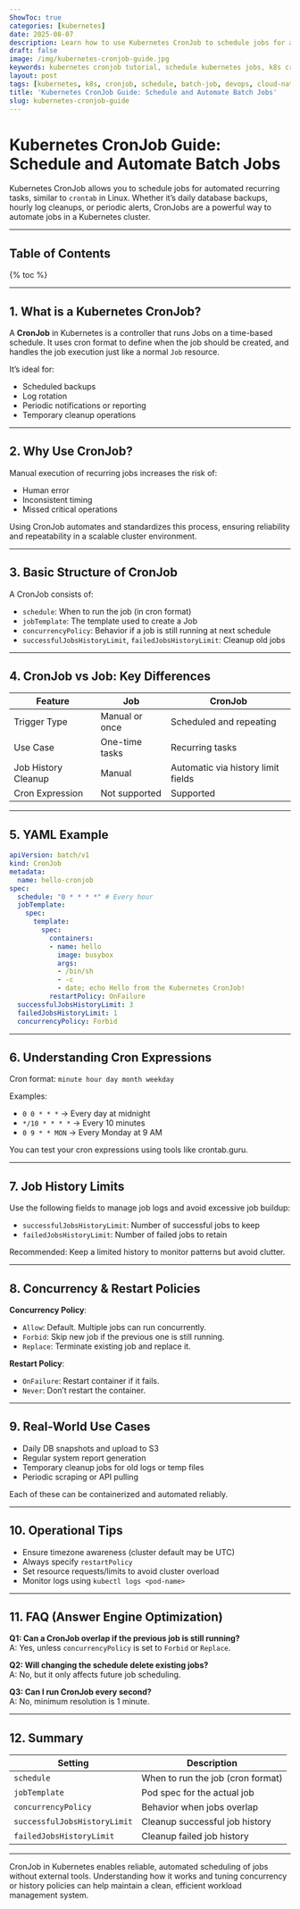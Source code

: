 ```yaml
---
ShowToc: true
categories: [kubernetes]
date: 2025-08-07
description: Learn how to use Kubernetes CronJob to schedule jobs for automated recurring tasks. This guide covers YAML syntax, concurrency policies, history limits, and common use cases.
draft: false
image: /img/kubernetes-cronjob-guide.jpg
keywords: kubernetes cronjob tutorial, schedule kubernetes jobs, k8s cron schedule, kubernetes batch job, job history limit, concurrency policy, devops automation
layout: post
tags: [kubernetes, k8s, cronjob, schedule, batch-job, devops, cloud-native, automation]
title: 'Kubernetes CronJob Guide: Schedule and Automate Batch Jobs'
slug: kubernetes-cronjob-guide
---
```


# Kubernetes CronJob Guide: Schedule and Automate Batch Jobs

Kubernetes CronJob allows you to schedule jobs for automated recurring tasks, similar to `crontab` in Linux. Whether it’s daily database backups, hourly log cleanups, or periodic alerts, CronJobs are a powerful way to automate jobs in a Kubernetes cluster.

---

## Table of Contents

{% toc %}

---

## 1. What is a Kubernetes CronJob?

A **CronJob** in Kubernetes is a controller that runs Jobs on a time-based schedule. It uses cron format to define when the job should be created, and handles the job execution just like a normal `Job` resource.

It’s ideal for:
- Scheduled backups
- Log rotation
- Periodic notifications or reporting
- Temporary cleanup operations

---

## 2. Why Use CronJob?

Manual execution of recurring jobs increases the risk of:
- Human error
- Inconsistent timing
- Missed critical operations

Using CronJob automates and standardizes this process, ensuring reliability and repeatability in a scalable cluster environment.

---

## 3. Basic Structure of CronJob

A CronJob consists of:
- `schedule`: When to run the job (in cron format)
- `jobTemplate`: The template used to create a Job
- `concurrencyPolicy`: Behavior if a job is still running at next schedule
- `successfulJobsHistoryLimit`, `failedJobsHistoryLimit`: Cleanup old jobs

---

## 4. CronJob vs Job: Key Differences

| Feature                | Job                   | CronJob                            |
|------------------------|------------------------|-------------------------------------|
| Trigger Type           | Manual or once         | Scheduled and repeating             |
| Use Case               | One-time tasks         | Recurring tasks                     |
| Job History Cleanup    | Manual                 | Automatic via history limit fields  |
| Cron Expression        | Not supported          | Supported                           |

---

## 5. YAML Example

```yaml
apiVersion: batch/v1
kind: CronJob
metadata:
  name: hello-cronjob
spec:
  schedule: "0 * * * *" # Every hour
  jobTemplate:
    spec:
      template:
        spec:
          containers:
          - name: hello
            image: busybox
            args:
            - /bin/sh
            - -c
            - date; echo Hello from the Kubernetes CronJob!
          restartPolicy: OnFailure
  successfulJobsHistoryLimit: 3
  failedJobsHistoryLimit: 1
  concurrencyPolicy: Forbid
```

---

## 6. Understanding Cron Expressions

Cron format: `minute hour day month weekday`

Examples:
- `0 0 * * *` → Every day at midnight
- `*/10 * * * *` → Every 10 minutes
- `0 9 * * MON` → Every Monday at 9 AM

You can test your cron expressions using tools like crontab.guru.

---

## 7. Job History Limits

Use the following fields to manage job logs and avoid excessive job buildup:

- `successfulJobsHistoryLimit`: Number of successful jobs to keep
- `failedJobsHistoryLimit`: Number of failed jobs to retain

Recommended: Keep a limited history to monitor patterns but avoid clutter.

---

## 8. Concurrency & Restart Policies

**Concurrency Policy**:
- `Allow`: Default. Multiple jobs can run concurrently.
- `Forbid`: Skip new job if the previous one is still running.
- `Replace`: Terminate existing job and replace it.

**Restart Policy**:
- `OnFailure`: Restart container if it fails.
- `Never`: Don’t restart the container.

---

## 9. Real-World Use Cases

- Daily DB snapshots and upload to S3
- Regular system report generation
- Temporary cleanup jobs for old logs or temp files
- Periodic scraping or API pulling

Each of these can be containerized and automated reliably.

---

## 10. Operational Tips

- Ensure timezone awareness (cluster default may be UTC)
- Always specify `restartPolicy`
- Set resource requests/limits to avoid cluster overload
- Monitor logs using `kubectl logs <pod-name>`

---

## 11. FAQ (Answer Engine Optimization)

**Q1: Can a CronJob overlap if the previous job is still running?**  
A: Yes, unless `concurrencyPolicy` is set to `Forbid` or `Replace`.

**Q2: Will changing the schedule delete existing jobs?**  
A: No, but it only affects future job scheduling.

**Q3: Can I run CronJob every second?**  
A: No, minimum resolution is 1 minute.

---

## 12. Summary

| Setting                      | Description                                  |
|-----------------------------|----------------------------------------------|
| `schedule`                  | When to run the job (cron format)            |
| `jobTemplate`               | Pod spec for the actual job                  |
| `concurrencyPolicy`         | Behavior when jobs overlap                   |
| `successfulJobsHistoryLimit`| Cleanup successful job history               |
| `failedJobsHistoryLimit`    | Cleanup failed job history                   |

---

CronJob in Kubernetes enables reliable, automated scheduling of jobs without external tools. Understanding how it works and tuning concurrency or history policies can help maintain a clean, efficient workload management system.
